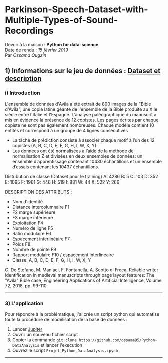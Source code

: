 # Parkinson-Speech-Dataset-with-Multiple-Types-of-Sound-Recordings
Devoir à la maison : __Python for data-science__   
Date de rendu : *15 février 2019*  
Par _Ossama Ougzin_



## 1) Informations sur le jeu de données : [Dataset et description](https://archive.ics.uci.edu/ml/datasets/Avila)

### i) Introduction

L'ensemble de données d'Avila a été extrait de 800 images de la "Bible d'Avila", une copie latine géante de l'ensemble de la Bible produite au XIIe siècle entre l'Italie et l'Espagne.
L'analyse paléographique du manuscrit a mis en évidence la présence de 12 copistes. Les pages écrites par chaque copiste ne sont pas également nombreuses.
Chaque modèle contient 10 entités et correspond à un groupe de 4 lignes consécutives

* La tâche de prédiction consiste à associer chaque motif à l’un des 12 copistes (A, B, C, D, E, F, G, H, I, W, X, Y).
* Les données ont été normalisées à l’aide de la méthode de normalisation Z et divisées en deux ensembles de données: un ensemble d’apprentissage contenant 10430 échantillons et un ensemble d’essais contenant les 10437 échantillons.

Distribution de classe (Dataset pour le training)
A: 4286
B: 5
C: 103
D: 352
E: 1095
F: 1961
G: 446
H: 519
I: 831
W: 44
X: 522
Y: 266

DESCRIPTION DES ATTRIBUTS : 

* Nom d'identité
* Distance intercolumnaire F1
* F2 marge supérieure
* F3 marge inférieure
* Exploitation F4
* Numéro de ligne F5
* Ratio modulaire F6
* Espacement interlinéaire F7
* Poids F8
* Nombre de pointe F9
* Rapport modulaire F10 / espacement interlinéaire
* Classe: A, B, C, D, E, F, G, H, I, W, X, Y


C. De Stefano, M. Maniaci, F. Fontanella, A. Scotto di Freca,
Reliable writer identification in medieval manuscripts through page layout features: The "Avila" Bible case, Engineering Applications of Artificial Intelligence, Volume 72, 2018, pp. 99-110.

-----------------  

### 3) L'application

Pour répondre à la problématique, j'ai crée un script python qui automatise toute la procédure de modélisation de la base de données :  

1. Lancer [Jupiter](https://jupyter.org/install)  
2. Ouvrir un nouveau fichier script  
3. Copier la commande `git clone https://github.com/ossama95/Python-DataAnalysis` et lancer l'execution   
5. Ouvrez le script `Projet_Python_DataAnalysis.ipynb`  

-----------------    
